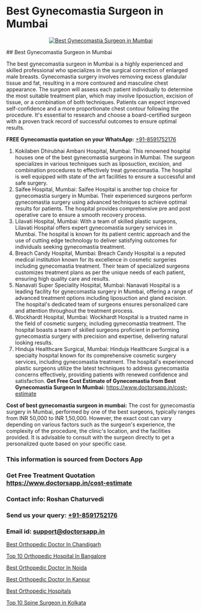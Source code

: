 # Best Gynecomastia Surgeon in Mumbai

<p align="center">
  <a href="null">
    <img src="null" alt="Best Gynecomastia Surgeon in Mumbai">
  </a>
</p>
## Best Gynecomastia Surgeon in Mumbai

The best gynecomastia surgeon in Mumbai is a highly experienced and skilled professional who specializes in the surgical correction of enlarged male breasts. Gynecomastia surgery involves removing excess glandular tissue and fat, resulting in a more contoured and masculine chest appearance. The surgeon will assess each patient individually to determine the most suitable treatment plan, which may involve liposuction, excision of tissue, or a combination of both techniques. Patients can expect improved self-confidence and a more proportionate chest contour following the procedure. It's essential to research and choose a board-certified surgeon with a proven track record of successful outcomes to ensure optimal results.

**FREE Gynecomastia quotation on your WhatsApp:**  [+91-8591752176](https://api.whatsapp.com/send?phone=8591752176)

1) Kokilaben Dhirubhai Ambani Hospital, Mumbai: This renowned hospital houses one of the best gynecomastia surgeons in Mumbai. The surgeon specializes in various techniques such as liposuction, excision, and combination procedures to effectively treat gynecomastia. The hospital is well equipped with state of the art facilities to ensure a successful and safe surgery.
2) Saifee Hospital, Mumbai: Saifee Hospital is another top choice for gynecomastia surgery in Mumbai. Their experienced surgeons perform gynecomastia surgery using advanced techniques to achieve optimal results for patients. The hospital provides comprehensive pre and post operative care to ensure a smooth recovery process.
3) Lilavati Hospital, Mumbai: With a team of skilled plastic surgeons, Lilavati Hospital offers expert gynecomastia surgery services in Mumbai. The hospital is known for its patient centric approach and the use of cutting edge technology to deliver satisfying outcomes for individuals seeking gynecomastia treatment.
4) Breach Candy Hospital, Mumbai: Breach Candy Hospital is a reputed medical institution known for its excellence in cosmetic surgeries including gynecomastia treatment. Their team of specialized surgeons customizes treatment plans as per the unique needs of each patient, ensuring high quality care and results.
5) Nanavati Super Speciality Hospital, Mumbai: Nanavati Hospital is a leading facility for gynecomastia surgery in Mumbai, offering a range of advanced treatment options including liposuction and gland excision. The hospital's dedicated team of surgeons ensures personalized care and attention throughout the treatment process.
6) Wockhardt Hospital, Mumbai: Wockhardt Hospital is a trusted name in the field of cosmetic surgery, including gynecomastia treatment. The hospital boasts a team of skilled surgeons proficient in performing gynecomastia surgery with precision and expertise, delivering natural looking results.
7) Hinduja Healthcare Surgical, Mumbai: Hinduja Healthcare Surgical is a specialty hospital known for its comprehensive cosmetic surgery services, including gynecomastia treatment. The hospital's experienced plastic surgeons utilize the latest techniques to address gynecomastia concerns effectively, providing patients with renewed confidence and satisfaction.
**Get Free Cost Estimate of Gynecomastia from Best Gynecomastia Surgeon In Mumbai:** https://www.doctorsapp.in/cost-estimate

**Cost of best gynecomastia surgeon in mumbai:**
The cost for gynecomastia surgery in Mumbai, performed by one of the best surgeons, typically ranges from INR 50,000 to INR 1,50,000. However, the exact cost can vary depending on various factors such as the surgeon's experience, the complexity of the procedure, the clinic's location, and the facilities provided. It is advisable to consult with the surgeon directly to get a personalized quote based on your specific case.

### This information is sourced from Doctors App 
### Get Free Treatment Quotation https://www.doctorsapp.in/cost-estimate
### Contact info: Roshan Chaturvedi 
### Send us your query: [+91-8591752176](https://api.whatsapp.com/send?phone=8591752176) 
### Email id: support@doctorsapp.in

[Best Orthopedic Doctor In Chandigarh](https://www.linkedin.com/pulse/best-orthopedic-doctor-chandigarh-doctorsapp-khulna-ptjqe?trackingId=AbMjC857zthl%2BNhxHN%2FGjA%3D%3D&lipi=urn%3Ali%3Apage%3Ad_flagship3_company_admin%3BEfzsr1%2BmQ6eR1XkJR7MU1A%3D%3D)

[Top 10 Orthopedic Hospital In Bangalore](https://www.linkedin.com/pulse/top-10-orthopedic-hospital-bangalore-doctorsapp-khulna-zydle/?lipi=urn%3Ali%3Apage%3Ad_flagship3_publishing_published%3BGEqZN5HRTtyyjvrP1Bdt0Q%3D%3D)

[Best Orthopedic Doctor In Noida](https://medium.com/@vimalrana22/best-orthopedic-doctor-in-noida-5fe7448c5c3c)

[Best Orthopedic Doctor In Kanpur](https://medium.com/@vimalrana22/best-orthopedic-doctor-in-kanpur-29a81a7eb859)

[Best Orthopedic Hospitals](https://doctors-apps.github.io/doctorsapp/best-orthopedic-hospitals)

[Top 10 Spine Surgeon in Kolkata](https://doctors-apps.github.io/doctorsapp/top-10-spine-surgeon-in-kolkata)


